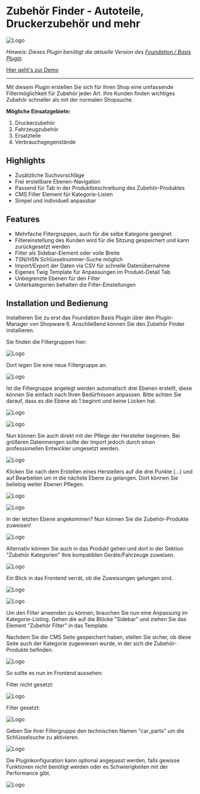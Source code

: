 # Zubehör Finder - Autoteile, Druckerzubehör und mehr

![Logo](images/plugin.png)

_Hinweis: Dieses Plugin benötigt die aktuelle Version des [Foundation / Basis Plugin](../MoorlFoundation/index.md)._

[Hier geht's zur Demo](https://demo.moori.net/Zubehoer-Finder-Demo/)

---

Mit diesem Plugin erstellen Sie sich für Ihren Shop eine umfassende Filtermöglichkeit für Zubehör jeder Art.
Ihre Kunden finden wichtiges Zubehör schneller als mit der normalen Shopsuche.


**Mögliche Einsatzgebiete:**

1. Druckerzubehör
2. Fahrzeugzubehör
3. Ersatzteile
4. Verbrauchsgegenstände

## Highlights
- Zusätzliche Suchvorschläge
- Frei erstellbare Ebenen-Navigation
- Passend für Tab in der Produktbeschreibung des Zubehör-Produktes
- CMS Filter Element für Kategorie-Listen
- Simpel und individuell anpassbar

## Features
- Mehrfache Filtergruppen, auch für die selbe Kategorie geeignet
- Filtereinstellung des Kunden wird für die Sitzung gespeichert und kann zurückgesetzt werden
- Filter als Sidebar-Element oder volle Breite
- TSN/HSN Schlüsselnummer-Suche möglich
- Import/Export der Daten via CSV für schnelle Datenübernahme
- Eigenes Twig Template für Anpassungen im Produkt-Detail Tab
- Unbegrenzte Ebenen für den Filter
- Unterkategorien behalten die Filter-Einstellungen

## Installation und Bedienung

Installieren Sie zu erst das Foundation Basis Plugin über den Plugin-Manager von Shopware 6.
Anschließend können Sie den Zubehör Finder installieren.

Sie finden die Filtergruppen hier:

![Logo](images/af1.JPG)

Dort legen Sie eine neue Filtergruppe an:

![Logo](images/af2.JPG)

Ist die Filtergruppe angelegt werden automatisch drei Ebenen erstellt, 
diese können Sie einfach nach Ihren Bedürfnissen anpassen. Bitte achten Sie darauf, 
dass es die Ebene ab 1 beginnt und keine Lücken hat.

![Logo](images/af4.JPG)

![Logo](images/af5.JPG)

Nun können Sie auch direkt mit der Pflege der Hersteller beginnen. Bei größeren Datenmengen 
sollte der Import jedoch durch einen professionellen Entwickler umgesetzt werden.

![Logo](images/af3.JPG)

Klicken Sie nach dem Erstellen eines Herstellers auf die drei Punkte (...) und auf Bearbeiten
um in die nächste Ebene zu gelangen. Dort können Sie beliebig weiter Ebenen Pflegen.

![Logo](images/af6.JPG)

![Logo](images/af8.JPG)

In der letzten Ebene angekommen? Nun können Sie die Zubehör-Produkte zuweisen!

![Logo](images/af9.JPG)

Alternativ können Sie auch in das Produkt gehen und dort in der Sektion "Zubehör Kategorien"
Ihre kompatiblen Geräte/Fahrzeuge zuweisen.

![Logo](images/af10.JPG)

Ein Blick in das Frontend verrät, ob die Zuweisungen gelungen sind.

![Logo](images/af12.JPG)

![Logo](images/af11.JPG)

Um den Filter anwenden zu können, brauchen Sie nun eine Anpassung im Kategorie-Listing.
Gehen die auf die Blöcke "Sidebar" und ziehen Sie das Element "Zubehör Filter" in das Template.

Nachdem Sie die CMS Seite gespeichert haben, stellen Sie sicher, ob diese Seite auch der
Kategorie zugewiesen wurde, in der sich die Zubehör-Produkte befinden.

![Logo](images/af13.JPG)

So sollte es nun im Frontend aussehen:

Filter nicht gesetzt:

![Logo](images/af14.JPG)

Filter gesetzt:

![Logo](images/af15.JPG)

Geben Sie ihrer Filtergruppe den technischen Namen "car_parts" um die Schlüsselsuche zu aktivieren.

![Logo](images/af16.JPG)

Die Pluginkonfiguration kann optional angepasst werden, falls gewisse Funktionen nicht benötigt werden
oder es Schwierigkeiten mit der Performance gibt.

![Logo](images/af17.JPG)
